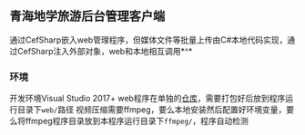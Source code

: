## 青海地学旅游后台管理客户端

通过CefSharp嵌入web管理程序，但媒体文件等批量上传由C#本地代码实现，通过CefSharp注入外部对象，web和本地相互调用\*^\*


### 环境
开发环境Visual Studio 2017+
web程序在单独的[仓库](https://github.com/mattuylee/QingHaiGeoMS.git)，需要打包好后放到程序运行目录下`web/`路径
视频压缩需要ffmpeg，要么本地安装然后配置好环境变量，要么将ffmpeg程序目录放到本程序运行目录下`ffmpeg/`，程序自动检测